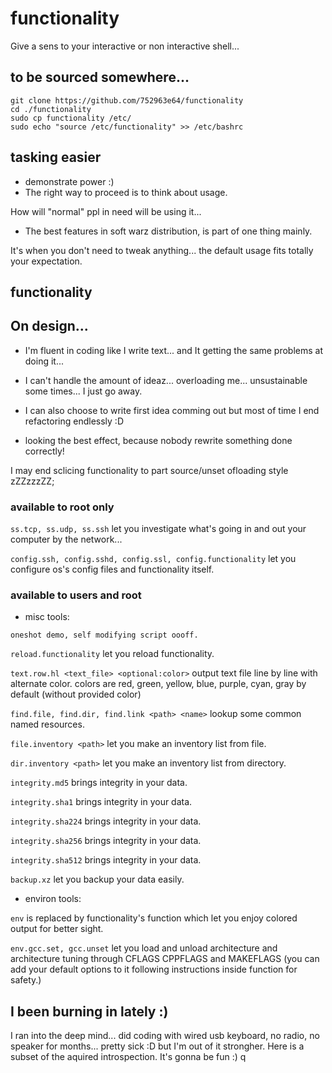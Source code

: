 # functionality
Give a sens to your interactive or non interactive shell...


## to be sourced somewhere...
```shell
git clone https://github.com/752963e64/functionality
cd ./functionality
sudo cp functionality /etc/
sudo echo "source /etc/functionality" >> /etc/bashrc
```

## tasking easier
- demonstrate power :)
- The right way to proceed is to think about usage.

How will "normal" ppl in need will be using it...
- The best features in soft warz distribution, is part of one thing mainly.

It's when you don't need to tweak anything... the default usage fits totally your expectation.


## functionality

## On design...
- I'm fluent in coding like I write text... and It getting the same problems at doing it...

- I can't handle the amount of ideaz... overloading me... unsustainable some times... I just go away.

- I can also choose to write first idea comming out but most of time I end refactoring endlessly :D

- looking the best effect, because nobody rewrite something done correctly!

I may end sclicing functionality to part source/unset ofloading style zZZzzzZZ;


### available to root only

```ss.tcp, ss.udp, ss.ssh``` let you investigate what's going in and out your computer by the network...

```config.ssh, config.sshd, config.ssl, config.functionality``` let you configure os's config files and functionality itself.


### available to users and root
- misc tools:

```oneshot demo, self modifying script oooff.```

```reload.functionality``` let you reload functionality.

```text.row.hl <text_file> <optional:color>``` output text file line by line with alternate color.
colors are red, green, yellow, blue, purple, cyan, gray by default (without provided color)

```find.file, find.dir, find.link <path> <name>``` lookup some common named resources.

```file.inventory <path>``` let you make an inventory list from file.

```dir.inventory <path>``` let you make an inventory list from directory.

```integrity.md5``` brings integrity in your data.

```integrity.sha1``` brings integrity in your data.

```integrity.sha224``` brings integrity in your data.

```integrity.sha256``` brings integrity in your data.

```integrity.sha512``` brings integrity in your data.

```backup.xz``` let you backup your data easily.

- environ tools:

```env``` is replaced by functionality's function which let you enjoy colored output for better sight.

```env.gcc.set, gcc.unset``` let you load and unload architecture and architecture tuning through CFLAGS CPPFLAGS and MAKEFLAGS
(you can add your default options to it following instructions inside function for safety.)
 

## I been burning in lately :)
I ran into the deep mind... did coding with wired usb keyboard, no radio, no speaker for months...
pretty sick :D but I'm out of it strongher. Here is a subset of the aquired introspection.
It's gonna be fun :)
q
